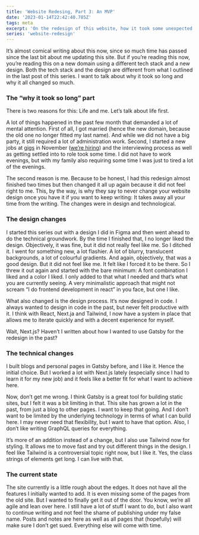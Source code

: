 ```yaml
---
title: 'Website Redesing, Part 3: An MVP'
date: '2023-01-14T22:42:40.785Z'
tags: meta
excerpt: 'On the redesign of this website, how it took some unexpected turns and why I am happy with it anyways.'
series: 'website-redesign'
---
```


It’s almost comical writing about this now, since so much time has passed since the last bit about me updating this site. But if you’re reading this now, you’re reading this on a new domain using a different tech stack and a new design. Both the tech stack and the design are different from what I outlined in the last post of this series. I want to talk about why it took so long and why it all changed so much.

### The “why it took so long” part

There is two reasons for this: Life and me. Let’s talk about life first.

A lot of things happened in the past few month that demanded a lot of mental attention. First of all, I got married (hence the new domain, because the old one no longer fitted my last name). And while we did not have a big party, it still required a lot of administration work. Second, I started a new jobs at [gigs](https://gigs.com) in November ([we’re hiring](https://www.notion.so/Work-at-Gigs-c1aea9ff327f4777be8f321c9c2127d2)) and the interviewing process as well as getting settled into to role took some time. I did not have to work evenings, but with my family also requiring some time I was just to tired a lot of the evenings.

The second reason is me. Because to be honest, I had this redesign almost finished two times but then changed it all up again because it did not feel right to me. This, by the way, is why they say to never change your website design once you have it if you want to keep writing: It takes away all your time from the writing. The changes were in design and technological.

### The design changes

I started this series out with a design I did in Figma and then went ahead to do the technical groundwork. By the time I finished that, I no longer liked the design. Objectively, it was fine, but it did not really feel like me. So I ditched it. I went for something new, a lot flashier. A lot of blurry, translucent backgrounds, a lot of colourful gradients. And again, objectively, that was a good design. But it did not feel like me. It felt like I forced it to be there. So I threw it out again and started with the bare minimum: A font combination I liked and a color I liked. I only added to that what I needed and that’s what you are currently seeing. A very minimalistic approach that might not scream “I do frontend development in react” in you face, but one I like.

What also changed is the design process. It‘s now designed in code. I always wanted to design in code in the past, but never felt productive with it. I think with React, Next.ja and Tailwind, I now have a system in place that allows me to iterate quickly and with a decent experience for myself.

Wait, Next.js? Haven’t I written about how I wanted to use Gatsby for the redesign in the past?

### The technical changes

I built blogs and personal pages in Gatsby before, and I like it. Hence the initial choice. But I worked a lot with Next.js lately (especially since I had to learn it for my new job) and it feels like a better fit for what I want to achieve here.

Now, don’t get me wrong. I think Gatsby is a great tool for building static sites, but I felt it was a bit limiting in that. This site has grown a lot in the past, from just a blog to other pages. I want to keep that going. And I don’t want to be limited by the underlying technology in terms of what I can build here. I may never need that flexibility, but I want to have that option.
Also, I don’t like writing GraphQL queries for everything.

It’s more of an addition instead of a change, but I also use Tailwind now for styling. It allows me to move fast and try out different things in the design. I feel like Tailwind is a controversial topic right now, but I like it. Yes, the class strings of elements get long. I can live with that.

### The current state

The site currently is a little rough about the edges. It does not have all the features I initially wanted to add. It is even missing some of the pages from the old site. But I wanted to finally get it out of the door. You know, we’re all agile and lean over here. I still have a lot of stuff I want to do, but I also want to continue writing and not feel the shame of publishing under my false name. Posts and notes are here as well as all pages that (hopefully) will make sure I don’t get sued. Everything else will come with time.
